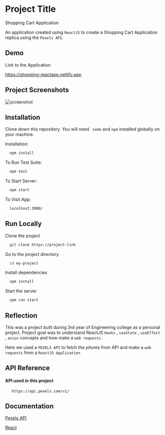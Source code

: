 
# Project Title

Shopping Cart Application

An application created using ```ReactJS```  to create a Shopping Cart Application replica using the ```Pexels API```.



## Demo

Link to the Application

https://shopping-reactapp.netlify.app

## Project Screenshots

![screenshot](https://user-images.githubusercontent.com/61618123/145707137-afc39969-6016-4e92-b7e1-135ca0058098.jpg)



## Installation

Clone down this repository. You will need ``` node``` and ```npm``` installed globally on your machine.


Installation:
```bash
  npm install
```
To Run Test Suite:
```bash
  npm test
```
To Start Server:
```bash
  npm start
```
To Visit App:
```bash
  localhost:3000/
```
## Run Locally

Clone the project

```bash
  git clone https://project-link
```

Go to the project directory

```bash
  cd my-project
```

Install dependencies

```bash
  npm install
```

Start the server

```bash
  npm run start
```


## Reflection
This was a  project built during 3rd year of Engineering college as a personal project. Project goal was to understand ReactJS ```Hooks``` ,  ```useState``` ,  ```useEffect ```, ```axios``` concepts and how make a ```web requests``` .

Here we used a ```PEXELS API``` to fetch the pitures from API and make a ```web requests``` from a ```ReactJS Application```
## API Reference

#### API used in this project

```http
   https://api.pexels.com/v1/
```




## Documentation

[Pexels API](https://www.pexels.com/api/documentation/)

[React](https://beta.reactjs.org/)

